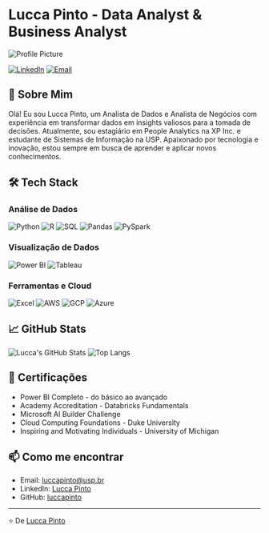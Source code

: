 # Lucca Pinto - Data Analyst & Business Analyst

![Profile Picture](https://via.placeholder.com/150)

[![LinkedIn](https://img.shields.io/badge/LinkedIn-0077B5?style=for-the-badge&logo=linkedin&logoColor=white)](https://www.linkedin.com/in/luccapinto)
[![Email](https://img.shields.io/badge/Email-D14836?style=for-the-badge&logo=gmail&logoColor=white)](mailto:luccapinto@usp.br)

## 👋 Sobre Mim

Olá! Eu sou Lucca Pinto, um Analista de Dados e Analista de Negócios com experiência em transformar dados em insights valiosos para a tomada de decisões. Atualmente, sou estagiário em People Analytics na XP Inc. e estudante de Sistemas de Informação na USP. Apaixonado por tecnologia e inovação, estou sempre em busca de aprender e aplicar novos conhecimentos.

## 🛠 Tech Stack

### Análise de Dados
![Python](https://img.shields.io/badge/Python-3776AB?style=for-the-badge&logo=python&logoColor=white)
![R](https://img.shields.io/badge/R-276DC3?style=for-the-badge&logo=r&logoColor=white)
![SQL](https://img.shields.io/badge/SQL-4479A1?style=for-the-badge&logo=postgresql&logoColor=white)
![Pandas](https://img.shields.io/badge/Pandas-150458?style=for-the-badge&logo=pandas&logoColor=white)
![PySpark](https://img.shields.io/badge/PySpark-3776AB?style=for-the-badge&logo=apache-spark&logoColor=white)

### Visualização de Dados
![Power BI](https://img.shields.io/badge/Power_BI-F2C811?style=for-the-badge&logo=power-bi&logoColor=black)
![Tableau](https://img.shields.io/badge/Tableau-E97627?style=for-the-badge&logo=tableau&logoColor=white)

### Ferramentas e Cloud
![Excel](https://img.shields.io/badge/Excel-217346?style=for-the-badge&logo=microsoft-excel&logoColor=white)
![AWS](https://img.shields.io/badge/AWS-232F3E?style=for-the-badge&logo=amazon-aws&logoColor=white)
![GCP](https://img.shields.io/badge/GCP-4285F4?style=for-the-badge&logo=google-cloud&logoColor=white)
![Azure](https://img.shields.io/badge/Azure-0078D4?style=for-the-badge&logo=microsoft-azure&logoColor=white)

## 📈 GitHub Stats

![Lucca's GitHub Stats](https://github-readme-stats.vercel.app/api?username=luccapinto&show_icons=true&theme=radical)
![Top Langs](https://github-readme-stats.vercel.app/api/top-langs/?username=luccapinto&layout=compact&theme=radical)


## 📜 Certificações

- Power BI Completo - do básico ao avançado
- Academy Accreditation - Databricks Fundamentals
- Microsoft AI Builder Challenge
- Cloud Computing Foundations - Duke University
- Inspiring and Motivating Individuals - University of Michigan

## 📫 Como me encontrar

- Email: [luccapinto@usp.br](mailto:luccapinto@usp.br)
- LinkedIn: [Lucca Pinto](https://www.linkedin.com/in/luccapinto)
- GitHub: [luccapinto](https://github.com/luccapinto)

---

⭐️ De [Lucca Pinto](https://github.com/luccapinto)
